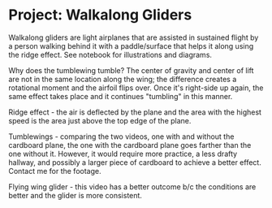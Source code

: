 # Project: Walkalong Gliders

Walkalong gliders are light airplanes that are assisted in sustained flight by a person walking behind it with a paddle/surface that helps it along using the ridge effect. See notebook for illustrations and diagrams. 

Why does the tumblewing tumble? The center of gravity and center of lift are not in the same location along the wing; the difference creates a rotational moment and the airfoil flips over. Once it's right-side up again, the same effect takes place and it continues "tumbling" in this manner. 

Ridge effect - the air is deflected by the plane and the area with the highest speed is the area just above the top edge of the plane. 

Tumblewings - comparing the two videos, one with and without the cardboard plane, the one with the cardboard plane goes farther than the one without it. However, it would require more practice, a less drafty hallway, and possibly a larger piece of cardboard to achieve a better effect. Contact me for the footage. 

Flying wing glider - this video has a better outcome b/c the conditions are better and the glider is more consistent. 